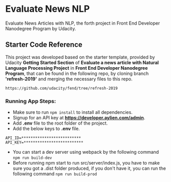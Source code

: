 # Evaluate News NLP
Evaluate News Articles with NLP, the forth project in Front End Developer Nanodegree Program by Udacity.

## Starter Code Reference

This project was developed based on the starter template, provided by Udacity **Getting Started Section** of **Evaluate a news article with Natural Language Processing Project** in **Front End Developer Nanodegree Program**, that can be found in the following repo, by cloning branch **'refresh-2019'** and merging the necessary files to this repo.

```
https://github.com/udacity/fend/tree/refresh-2019
```

### Running App Steps:

* Make sure to run `npm install` to install all dependencies.
* Signup for an API key at **https://developer.aylien.com/admin**.
* Add **.env** file to the root folder of the project.
* Add the below keys to **.env** file.
```
API_ID=**************************
API_KEY=**************************
```
* You can start a dev server using webpack by the following command
`npm run build-dev`
* Before running npm start to run src/server/index.js, you have to make sure you got a .dist folder produced, if you don't have it, you can run the following command
`npm run build-prod`